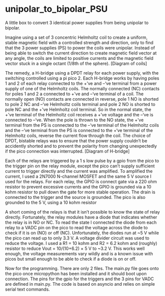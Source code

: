 # unipolar_to_bipolar_PSU
A little box to convert 3 identical power supplies from being unipolar to bipolar. 

Imagine using a set of 3 concentric Helmholtz coil to create a uniform, stable magnetic field with a controlled strength and direction, only to find that the 3 power supplies (PS) to power the coils were unipolar. Instead of being able to switch the current direction to create magnetic field vector at any angle, the coils are limited to positive currents and the magnetic field vector stuck in a single octant (1/8th of the sphere). 
[Diagram of coils]

The remedy, a H-bridge using a DPDT relay for each power supply, with the switching controlled using a pi pico 2. Each H-bridge works by having poles 1 and 2 of each relay connected to the +’ve and –‘ve terminal from a power supply of one of the Helmholtz coils. The normally connected (NC) contacts for poles 1 and 2 a connected to +’ve and –‘ve terminal of a coil. The normally open (NO) contacts are connected in reverse, pole 1 NO is shorted to pole 2 NC and –‘ve Helmholtz coils terminal and pole 2 NO is shorted to pole NC and the +’ve Helmholtz coil terminal. So in the normal state, the +’ve terminal of the Helmholtz coil receives a +’ve voltage and the –‘ve is connected to –‘ve. When the pole is thrown to the NO state, the +’ve terminal from the PS is connected to the –‘ve terminal of the Helmholtz coils and the –‘ve terminal from the PS is connected to the +‘ve terminal of the Helmholtz coils, reverse the current flow through the coil. The choice of DPDT, bistable relays was to ensure that the power supply couldn’t be accidently shorted and to prevent the polarity from changing unexpectedly if the pico connection was interrupted. 
[Diagram of H-bridge]

Each of the relays are triggered by a 1 s low pulse by a gpio from the pico to the trigger pin on the relay module, except the pico can’t supply sufficient current to trigger directly and the current was amplified. To amplified the current, I used a 2N7000 N-channel MOSFET and the same 5 V source I used for the relays. For each relay, the GPIO is connect gate via a 220 ohm resistor to prevent excessive currents and the GPIO is grounded via a 10 kohm resistor to pull down the gate for more stable operation. The drain is connected to the trigger and the source is grounded. The pico is also grounded to the 5 V, using a 10 kohm resistor

A short coming of the relays is that it isn’t possible to know the state of relay directly. Fortunately, the relay modules have a diode that indicates whether the relay is in NO or NC. To read the state I connected the diode from each relay to a VADC pin on the pico to read the voltage across the diode to check if it is on (NO) or off (NC). Unfortunately, the diodes run at ~5 V while the pico can read up to only 3.3 V. A voltage divider circuit was used to reduce the voltage. I used a R1 = 10 kohm and R2 = 6.2 kohm and (roughly) resistor to reduce Vout = 10/(10+6.2) × 5 V to ~3.2 V.  This works well enough, the voltage measurements vary wildly and is a known issue with picos but small enough to be able to check if a diode is on or off.

Now for the programming. There are only 2 files. The main.py file goes onto the pico once micropython has been installed and it should boot upon connection. The pins for the gpio for the triggers and the 3 pins for VADC are defined in main.py. The code is based on asyncio and relies on simple serial text commands.
